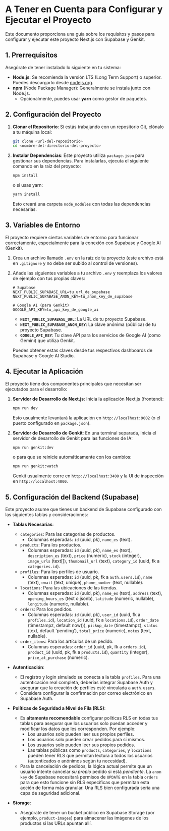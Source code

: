 # A Tener en Cuenta para Configurar y Ejecutar el Proyecto

Este documento proporciona una guía sobre los requisitos y pasos para configurar y ejecutar este proyecto Next.js con Supabase y Genkit.

## 1. Prerrequisitos

Asegúrate de tener instalado lo siguiente en tu sistema:

*   **Node.js**: Se recomienda la versión LTS (Long Term Support) o superior. Puedes descargarlo desde [nodejs.org](https://nodejs.org/).
*   **npm** (Node Package Manager): Generalmente se instala junto con Node.js.
    *   Opcionalmente, puedes usar **yarn** como gestor de paquetes.

## 2. Configuración del Proyecto

1.  **Clonar el Repositorio**:
    Si estás trabajando con un repositorio Git, clónalo a tu máquina local:
    ```bash
    git clone <url-del-repositorio>
    cd <nombre-del-directorio-del-proyecto>
    ```

2.  **Instalar Dependencias**:
    Este proyecto utiliza `package.json` para gestionar sus dependencias. Para instalarlas, ejecuta el siguiente comando en la raíz del proyecto:
    ```bash
    npm install
    ```
    o si usas yarn:
    ```bash
    yarn install
    ```
    Esto creará una carpeta `node_modules` con todas las dependencias necesarias.

## 3. Variables de Entorno

El proyecto requiere ciertas variables de entorno para funcionar correctamente, especialmente para la conexión con Supabase y Google AI (Genkit).

1.  Crea un archivo llamado `.env` en la raíz de tu proyecto (este archivo está en `.gitignore` y no debe ser subido al control de versiones).
2.  Añade las siguientes variables a tu archivo `.env` y reemplaza los valores de ejemplo con tus propias claves:

    ```env
    # Supabase
    NEXT_PUBLIC_SUPABASE_URL=tu_url_de_supabase
    NEXT_PUBLIC_SUPABASE_ANON_KEY=tu_anon_key_de_supabase

    # Google AI (para Genkit)
    GOOGLE_API_KEY=tu_api_key_de_google_ai
    ```

    *   **`NEXT_PUBLIC_SUPABASE_URL`**: La URL de tu proyecto Supabase.
    *   **`NEXT_PUBLIC_SUPABASE_ANON_KEY`**: La clave anónima (pública) de tu proyecto Supabase.
    *   **`GOOGLE_API_KEY`**: Tu clave API para los servicios de Google AI (como Gemini) que utiliza Genkit.

    Puedes obtener estas claves desde tus respectivos dashboards de Supabase y Google AI Studio.

## 4. Ejecutar la Aplicación

El proyecto tiene dos componentes principales que necesitan ser ejecutados para el desarrollo:

1.  **Servidor de Desarrollo de Next.js**:
    Inicia la aplicación Next.js (frontend):
    ```bash
    npm run dev
    ```
    Esto usualmente levantará la aplicación en `http://localhost:9002` (o el puerto configurado en `package.json`).

2.  **Servidor de Desarrollo de Genkit**:
    En una terminal separada, inicia el servidor de desarrollo de Genkit para las funciones de IA:
    ```bash
    npm run genkit:dev
    ```
    o para que se reinicie automáticamente con los cambios:
    ```bash
    npm run genkit:watch
    ```
    Genkit usualmente corre en `http://localhost:3400` y la UI de inspección en `http://localhost:4000`.

## 5. Configuración del Backend (Supabase)

Este proyecto asume que tienes un backend de Supabase configurado con las siguientes tablas y consideraciones:

*   **Tablas Necesarias**:
    *   `categories`: Para las categorías de productos.
        *   Columnas esperadas: `id` (uuid, pk), `name_es` (text).
    *   `products`: Para los productos.
        *   Columnas esperadas: `id` (uuid, pk), `name_es` (text), `description_es` (text), `price` (numeric), `stock` (integer), `image_urls` (text[]), `thumbnail_url` (text), `category_id` (uuid, fk a `categories.id`).
    *   `profiles`: Para los perfiles de usuario.
        *   Columnas esperadas: `id` (uuid, pk, fk a `auth.users.id`), `name` (text), `email` (text, unique), `phone_number` (text, nullable).
    *   `locations`: Para las ubicaciones de las tiendas.
        *   Columnas esperadas: `id` (uuid, pk), `name_es` (text), `address` (text), `opening_hours_es` (text o jsonb), `latitude` (numeric, nullable), `longitude` (numeric, nullable).
    *   `orders`: Para los pedidos.
        *   Columnas esperadas: `id` (uuid, pk), `user_id` (uuid, fk a `profiles.id`), `location_id` (uuid, fk a `locations.id`), `order_date` (timestampz, default now()), `pickup_date` (timestampz), `status` (text, default 'pending'), `total_price` (numeric), `notes` (text, nullable).
    *   `order_items`: Para los artículos de un pedido.
        *   Columnas esperadas: `order_id` (uuid, pk, fk a `orders.id`), `product_id` (uuid, pk, fk a `products.id`), `quantity` (integer), `price_at_purchase` (numeric).

*   **Autenticación**:
    *   El registro y login simulado se conecta a la tabla `profiles`. Para una autenticación real completa, deberías integrar Supabase Auth y asegurar que la creación de perfiles esté vinculada a `auth.users`.
    *   Considera configurar la confirmación por correo electrónico en Supabase Auth.

*   **Políticas de Seguridad a Nivel de Fila (RLS)**:
    *   Es **altamente recomendable** configurar políticas RLS en todas tus tablas para asegurar que los usuarios solo puedan acceder y modificar los datos que les corresponden. Por ejemplo:
        *   Los usuarios solo pueden leer sus propios perfiles.
        *   Los usuarios solo pueden crear pedidos para sí mismos.
        *   Los usuarios solo pueden leer sus propios pedidos.
        *   Las tablas públicas como `products`, `categories`, y `locations` pueden tener RLS que permitan lectura a todos los usuarios (autenticados o anónimos según tu necesidad).
    *   Para la cancelación de pedidos, la lógica actual permite que un usuario intente cancelar *su propio* pedido si está *pendiente*. La `anon key` de Supabase necesitará permisos de `UPDATE` en la tabla `orders` para que esto funcione sin RLS específicas que permitan esta acción de forma más granular. Una RLS bien configurada sería una capa de seguridad adicional.

*   **Storage**:
    *   Asegúrate de tener un bucket público en Supabase Storage (por ejemplo, `product-images`) para almacenar las imágenes de los productos si las URLs apuntan allí.

